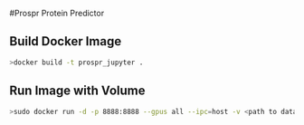 #Prospr Protein Predictor
## Build Docker Image

```bash
>docker build -t prospr_jupyter .
```

## Run Image with Volume
```bash
>sudo docker run -d -p 8888:8888 --gpus all --ipc=host -v <path to data dictory>:/predictor/data prospr_jupyter jupyter notebook --no-browser --ip=0.0.0.0 --allow-root --NotebookApp.token= --notebook-dir='/predictor'
```
